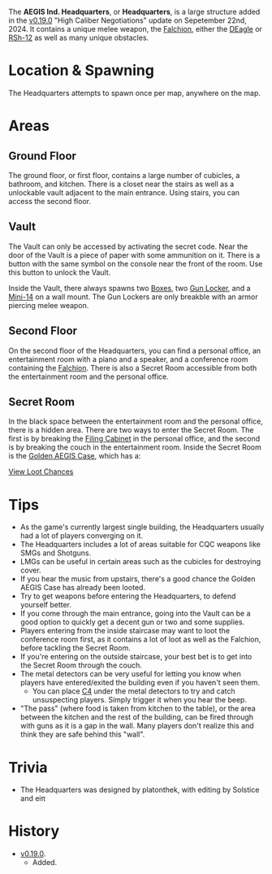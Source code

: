 The **AEGIS Ind. Headquarters**, or **Headquarters**, is a large structure added in the [v0.19.0](https://github.com/HasangerGames/suroi/releases/tag/v0.19.0) "High Caliber Negotiations" update on Sepetember 22nd, 2024. It contains a unique melee weapon, the [Falchion](/weapons/melee/falchion), either the [DEagle](/weapons/guns/deagle) or [RSh-12](/weapons/guns/rsh12) as well as many unique obstacles. 

# Location & Spawning
The Headquarters attempts to spawn once per map, anywhere on the map.

# Areas
## Ground Floor
The ground floor, or first floor, contains a large number of cubicles, a bathroom, and kitchen. There is a closet near the stairs as well as a unlockable vault adjacent to the main entrance. Using stairs, you can access the second floor.

## Vault
The Vault can only be accessed by activating the secret code.
<Spoiler spoiler="Headquarters Vault Puzzle Solution">
Near the door of the Vault is a piece of paper with some ammunition on it. There is a button with the same symbol on the console near the front of the room. Use this button to unlock the Vault.
</Spoiler>

Inside the Vault, there always spawns two [Boxes](/obstacles/box), two [Gun Locker](/obstacles/gun_locker), and a [Mini-14](/weapons/guns/mini14) on a wall mount. The Gun Lockers are only breakble with an armor piercing melee weapon.

## Second Floor
On the second floor of the Headquarters, you can find a personal office, an entertainment room with a piano and a speaker, and a conference room containing the [Falchion](/weapons/melee/falchion). There is also a Secret Room accessible from both the entertainment room and the personal office. 

## Secret Room
In the black space between the entertainment room and the personal office, there is a hidden area. There are two ways to enter the Secret Room. The first is by breaking the [Filing Cabinet](/obstacles/filing_cabinet) in the personal office, and the second is by breaking the couch in the entertainment room. Inside the Secret Room is the [Golden AEGIS Case](/obstacles/aegis_golden_case), which has a:

[View Loot Chances](/loot/tier_aegis_golden_crate)

# Tips
- As the game's currently largest single building, the Headquarters usually had a lot of players converging on it.
- The Headquarters includes a lot of areas suitable for CQC weapons like SMGs and Shotguns.
 - LMGs can be useful in certain areas such as the cubicles for destroying cover.
- If you hear the music from upstairs, there's a good chance the Golden AEGIS Case has already been looted.
- Try to get weapons before entering the Headquarters, to defend yourself better.
- If you come through the main entrance, going into the Vault can be a good option to quickly get a decent gun or two and some supplies.
- Players entering from the inside staircase may want to loot the conference room first, as it contains a lot of loot as well as the Falchion, before tackling the Secret Room.
- If you're entering on the outside staircase, your best bet is to get into the Secret Room through the couch.
- The metal detectors can be very useful for letting you know when players have entered/exited the building even if you haven't seen them.
  - You can place [C4](/weapons/throwables/c4) under the metal detectors to try and catch unsuspecting players. Simply trigger it when you hear the beep.
- "The pass" (where food is taken from kitchen to the table), or the area between the kitchen and the rest of the building, can be fired through with guns as it is a gap in the wall. Many players don't realize this and think they are safe behind this "wall".

# Trivia
- The Headquarters was designed by platonthek, with editing by Solstice and eiπ

# History
- [v0.19.0](https://github.com/HasangerGames/suroi/releases/tag/v0.19.0).
  - Added.
